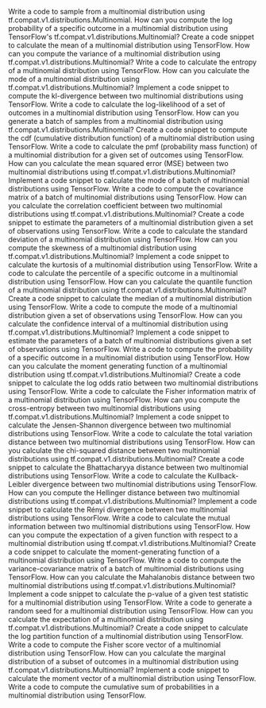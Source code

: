 Write a code to sample from a multinomial distribution using tf.compat.v1.distributions.Multinomial.
How can you compute the log probability of a specific outcome in a multinomial distribution using TensorFlow's tf.compat.v1.distributions.Multinomial?
Create a code snippet to calculate the mean of a multinomial distribution using TensorFlow.
How can you compute the variance of a multinomial distribution using tf.compat.v1.distributions.Multinomial?
Write a code to calculate the entropy of a multinomial distribution using TensorFlow.
How can you calculate the mode of a multinomial distribution using tf.compat.v1.distributions.Multinomial?
Implement a code snippet to compute the kl-divergence between two multinomial distributions using TensorFlow.
Write a code to calculate the log-likelihood of a set of outcomes in a multinomial distribution using TensorFlow.
How can you generate a batch of samples from a multinomial distribution using tf.compat.v1.distributions.Multinomial?
Create a code snippet to compute the cdf (cumulative distribution function) of a multinomial distribution using TensorFlow.
Write a code to calculate the pmf (probability mass function) of a multinomial distribution for a given set of outcomes using TensorFlow.
How can you calculate the mean squared error (MSE) between two multinomial distributions using tf.compat.v1.distributions.Multinomial?
Implement a code snippet to calculate the mode of a batch of multinomial distributions using TensorFlow.
Write a code to compute the covariance matrix of a batch of multinomial distributions using TensorFlow.
How can you calculate the correlation coefficient between two multinomial distributions using tf.compat.v1.distributions.Multinomial?
Create a code snippet to estimate the parameters of a multinomial distribution given a set of observations using TensorFlow.
Write a code to calculate the standard deviation of a multinomial distribution using TensorFlow.
How can you compute the skewness of a multinomial distribution using tf.compat.v1.distributions.Multinomial?
Implement a code snippet to calculate the kurtosis of a multinomial distribution using TensorFlow.
Write a code to calculate the percentile of a specific outcome in a multinomial distribution using TensorFlow.
How can you calculate the quantile function of a multinomial distribution using tf.compat.v1.distributions.Multinomial?
Create a code snippet to calculate the median of a multinomial distribution using TensorFlow.
Write a code to compute the mode of a multinomial distribution given a set of observations using TensorFlow.
How can you calculate the confidence interval of a multinomial distribution using tf.compat.v1.distributions.Multinomial?
Implement a code snippet to estimate the parameters of a batch of multinomial distributions given a set of observations using TensorFlow.
Write a code to compute the probability of a specific outcome in a multinomial distribution using TensorFlow.
How can you calculate the moment generating function of a multinomial distribution using tf.compat.v1.distributions.Multinomial?
Create a code snippet to calculate the log odds ratio between two multinomial distributions using TensorFlow.
Write a code to calculate the Fisher information matrix of a multinomial distribution using TensorFlow.
How can you compute the cross-entropy between two multinomial distributions using tf.compat.v1.distributions.Multinomial?
Implement a code snippet to calculate the Jensen-Shannon divergence between two multinomial distributions using TensorFlow.
Write a code to calculate the total variation distance between two multinomial distributions using TensorFlow.
How can you calculate the chi-squared distance between two multinomial distributions using tf.compat.v1.distributions.Multinomial?
Create a code snippet to calculate the Bhattacharyya distance between two multinomial distributions using TensorFlow.
Write a code to calculate the Kullback-Leibler divergence between two multinomial distributions using TensorFlow.
How can you compute the Hellinger distance between two multinomial distributions using tf.compat.v1.distributions.Multinomial?
Implement a code snippet to calculate the Rényi divergence between two multinomial distributions using TensorFlow.
Write a code to calculate the mutual information between two multinomial distributions using TensorFlow.
How can you compute the expectation of a given function with respect to a multinomial distribution using tf.compat.v1.distributions.Multinomial?
Create a code snippet to calculate the moment-generating function of a multinomial distribution using TensorFlow.
Write a code to compute the variance-covariance matrix of a batch of multinomial distributions using TensorFlow.
How can you calculate the Mahalanobis distance between two multinomial distributions using tf.compat.v1.distributions.Multinomial?
Implement a code snippet to calculate the p-value of a given test statistic for a multinomial distribution using TensorFlow.
Write a code to generate a random seed for a multinomial distribution using TensorFlow.
How can you calculate the expectation of a multinomial distribution using tf.compat.v1.distributions.Multinomial?
Create a code snippet to calculate the log partition function of a multinomial distribution using TensorFlow.
Write a code to compute the Fisher score vector of a multinomial distribution using TensorFlow.
How can you calculate the marginal distribution of a subset of outcomes in a multinomial distribution using tf.compat.v1.distributions.Multinomial?
Implement a code snippet to calculate the moment vector of a multinomial distribution using TensorFlow.
Write a code to compute the cumulative sum of probabilities in a multinomial distribution using TensorFlow.